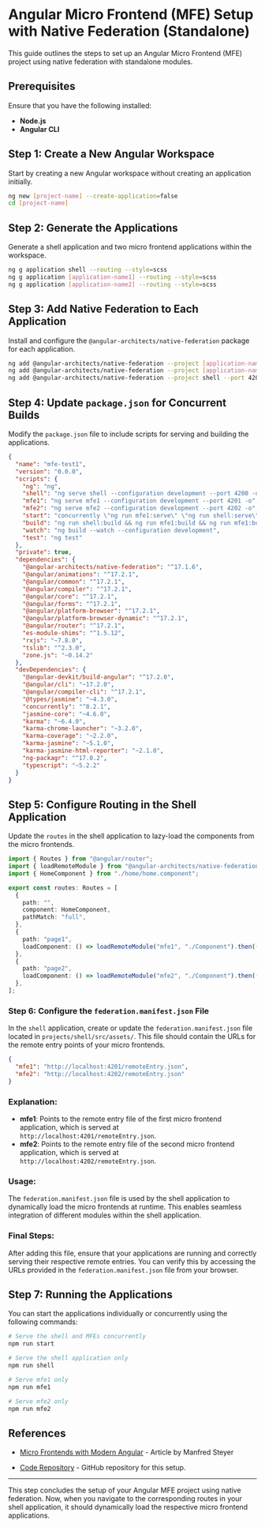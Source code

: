 # **Angular Micro Frontend (MFE) Setup with Native Federation (Standalone)**

This guide outlines the steps to set up an Angular Micro Frontend (MFE) project using native federation with standalone modules.

## **Prerequisites**

Ensure that you have the following installed:

- **Node.js**
- **Angular CLI**

## **Step 1: Create a New Angular Workspace**

Start by creating a new Angular workspace without creating an application initially.

```bash
ng new [project-name] --create-application=false
cd [project-name]
```

## **Step 2: Generate the Applications**

Generate a shell application and two micro frontend applications within the workspace.

```bash
ng g application shell --routing --style=scss
ng g application [application-name1] --routing --style=scss
ng g application [application-name2] --routing --style=scss
```

## **Step 3: Add Native Federation to Each Application**

Install and configure the `@angular-architects/native-federation` package for each application.

```bash
ng add @angular-architects/native-federation --project [application-name1] --port 4201 --type remote
ng add @angular-architects/native-federation --project [application-name2] --port 4202 --type remote
ng add @angular-architects/native-federation --project shell --port 4200 --type dynamic-host
```

## **Step 4: Update `package.json` for Concurrent Builds**

Modify the `package.json` file to include scripts for serving and building the applications.

```json
{
  "name": "mfe-test1",
  "version": "0.0.0",
  "scripts": {
    "ng": "ng",
    "shell": "ng serve shell --configuration development --port 4200 -o",
    "mfe1": "ng serve mfe1 --configuration development --port 4201 -o",
    "mfe2": "ng serve mfe2 --configuration development --port 4202 -o",
    "start": "concurrently \"ng run mfe1:serve\" \"ng run shell:serve\" \"ng run mfe2:serve\"",
    "build": "ng run shell:build && ng run mfe1:build && ng run mfe1:build",
    "watch": "ng build --watch --configuration development",
    "test": "ng test"
  },
  "private": true,
  "dependencies": {
    "@angular-architects/native-federation": "^17.1.6",
    "@angular/animations": "^17.2.1",
    "@angular/common": "^17.2.1",
    "@angular/compiler": "^17.2.1",
    "@angular/core": "^17.2.1",
    "@angular/forms": "^17.2.1",
    "@angular/platform-browser": "^17.2.1",
    "@angular/platform-browser-dynamic": "^17.2.1",
    "@angular/router": "^17.2.1",
    "es-module-shims": "^1.5.12",
    "rxjs": "~7.8.0",
    "tslib": "^2.3.0",
    "zone.js": "~0.14.2"
  },
  "devDependencies": {
    "@angular-devkit/build-angular": "^17.2.0",
    "@angular/cli": "~17.2.0",
    "@angular/compiler-cli": "^17.2.1",
    "@types/jasmine": "~4.3.0",
    "concurrently": "^8.2.1",
    "jasmine-core": "~4.6.0",
    "karma": "~6.4.0",
    "karma-chrome-launcher": "~3.2.0",
    "karma-coverage": "~2.2.0",
    "karma-jasmine": "~5.1.0",
    "karma-jasmine-html-reporter": "~2.1.0",
    "ng-packagr": "^17.0.2",
    "typescript": "~5.2.2"
  }
}
```

## **Step 5: Configure Routing in the Shell Application**

Update the `routes` in the shell application to lazy-load the components from the micro frontends.

```typescript
import { Routes } from "@angular/router";
import { loadRemoteModule } from "@angular-architects/native-federation";
import { HomeComponent } from "./home/home.component";

export const routes: Routes = [
  {
    path: "",
    component: HomeComponent,
    pathMatch: "full",
  },
  {
    path: "page1",
    loadComponent: () => loadRemoteModule("mfe1", "./Component").then((m) => m.AppComponent),
  },
  {
    path: "page2",
    loadComponent: () => loadRemoteModule("mfe2", "./Component").then((m) => m.AppComponent),
  },
];
```

### **Step 6: Configure the `federation.manifest.json` File**

In the `shell` application, create or update the `federation.manifest.json` file located in `projects/shell/src/assets/`. This file should contain the URLs for the remote entry points of your micro frontends.

```json
{
  "mfe1": "http://localhost:4201/remoteEntry.json",
  "mfe2": "http://localhost:4202/remoteEntry.json"
}
```

### **Explanation:**

- **mfe1**: Points to the remote entry file of the first micro frontend application, which is served at `http://localhost:4201/remoteEntry.json`.
- **mfe2**: Points to the remote entry file of the second micro frontend application, which is served at `http://localhost:4202/remoteEntry.json`.

### **Usage:**

The `federation.manifest.json` file is used by the shell application to dynamically load the micro frontends at runtime. This enables seamless integration of different modules within the shell application.

### **Final Steps:**

After adding this file, ensure that your applications are running and correctly serving their respective remote entries. You can verify this by accessing the URLs provided in the `federation.manifest.json` file from your browser.

## **Step 7: Running the Applications**

You can start the applications individually or concurrently using the following commands:

```bash
# Serve the shell and MFEs concurrently
npm run start

# Serve the shell application only
npm run shell

# Serve mfe1 only
npm run mfe1

# Serve mfe2 only
npm run mfe2
```

## **References**

- [Micro Frontends with Modern Angular](https://www.angulararchitects.io/en/blog/micro-frontends-with-modern-angular-part-1-standalone-and-esbuild/) - Article by Manfred Steyer

- [Code Repository](https://github.com/Subhrangsu90/Angular-MFE-Setup-with-Native-Federation-Standalone.git) - GitHub repository for this setup.

---

This step concludes the setup of your Angular MFE project using native federation. Now, when you navigate to the corresponding routes in your shell application, it should dynamically load the respective micro frontend applications.
